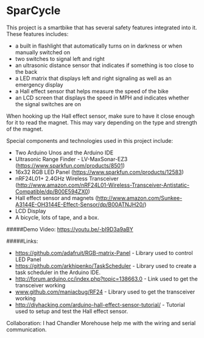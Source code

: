 # SparCycle

This project is a smartbike that has several safety features integrated into it. These features includes:
* a built in flashlight that automatically turns on in darkness or when manually switched on
* two switches to signal left and right
* an ultrasonic distance sensor that indicates if something is too close to the back
* a LED matrix that displays left and right signaling as well as an emergency display
* a Hall effect sensor that helps measure the speed of the bike
* an LCD screen that displays the speed in MPH and indicates whether the signal switches are on

When hooking up the Hall effect sensor, make sure to have it close enough for it to read the magnet. This may vary depending on the type and strength of the magnet.

Special components and technologies used in this project include: 
* Two Arduino Unos and the Arduino IDE
* Ultrasonic Range Finder - LV-MaxSonar-EZ3 (https://www.sparkfun.com/products/8501)
* 16x32 RGB LED Panel (https://www.sparkfun.com/products/12583)
* nRF24L01+ 2.4GHz Wireless Transceiver (http://www.amazon.com/nRF24L01-Wireless-Transceiver-Antistatic-Compatible/dp/B00E594ZX0)
* Hall effect sensor and magnets (http://www.amazon.com/Sunkee-A3144E-OH3144E-Effect-Sensor/dp/B00ATNJH20/)
* LCD Display
* A bicycle, lots of tape, and a box.

#####Demo Video: https://youtu.be/-bI9D3a9aBY 

#####Links:
* https://github.com/adafruit/RGB-matrix-Panel - Library used to control LED Panel
* https://github.com/arkhipenko/TaskScheduler - Library used to create a task scheduler in the Arduino IDE.
* http://forum.arduino.cc/index.php?topic=138663.0 - Link used to get the transceiver working
* www.github.com/maniacbug/RF24 - Library used to get the transceiver working
* http://diyhacking.com/arduino-hall-effect-sensor-tutorial/ - Tutorial used to setup and test the Hall effect sensor.

Collaboration: I had Chandler Morehouse help me with the wiring and serial communication.
